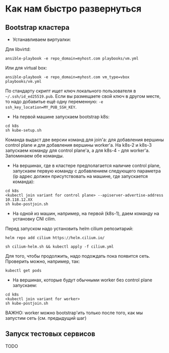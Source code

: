 # Как нам быстро развернуться

## Bootstrap кластера

* Устанавливаем виртуалки:

Для libvirtd:

```shell script
ansible-playbook -e repo_domain=myhost.com playbooks/vm.yml
```

Или для virtual box:

```shell script
ansible-playbook -e repo_domain=myhost.com vm_type=vbox playbooks/vm.yml
```

По стандарту скрипт ищет ключ локального пользователя в `~/.ssh/id_ed25519.pub`. Если вы размещаете свой ключ
в другом месте, то надо добавитье ещё одну переменную: `-e ssh_key_location=MY_PUB_SSH_KEY`.

* На первой машине запускаем bootstrap k8s:

```shell script
cd k8s
sh kube-setup.sh
```

Команда выдаст две версии команд для join'а: для добавления вершины control plane и для добавления вершины worker'а.
На k8s-2 и k8s-3 запускаем команду для control plane'а, а для k8s-4 - для worker'а. Запоминаем обе команды.

* На вершинах, где в кластере предполагается наличие control plane, запускаем первую команду с добавлением следующего
параметра (ip адрес должен присутствовать на машине, где запускается команда):

```shell script
cd k8s
<kubectl join variant for control plane> --apiserver-advertise-address 10.118.12.XX
sh kube-postjoin.sh
```

*  На одной из машин, например, на первой (k8s-1), даем команду на установку CNI cilim.

Перед запуском надо установить helm cilium репозитарий:
```shell script
helm repo add cilium https://helm.cilium.io/
```

```shell script
sh cilium-helm.sh && kubectl apply -f cilium.yml
```

Для того, чтобы продолжить, надо подождать пока появится сеть. Проверить можно, например, так:

```shell script
kubectl get pods
```

* На вершинах, которые будут обычными worker без control plane запускаем:

```shell script
cd k8s
<kubectl join variant for worker>
sh kube-postjoin.sh
```

ВАЖНО: worker можно bootstrap'ить только после того, как мы запустим сеть (см. предыдущий шаг)

## Запуск тестовых сервисов

TODO
